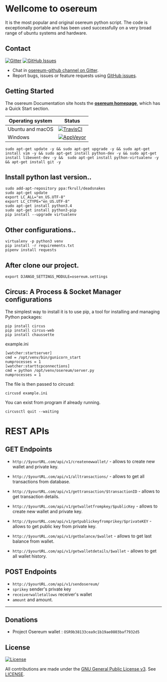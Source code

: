 # Wellcome to osereum

It is the most popular and original osereum python script. The code is exceptionally portable and has been used successfully on a very broad range of ubuntu systems and hardware.

## Contact

[![Gitter](https://img.shields.io/gitter/room/nwjs/nw.js.svg)](https://gitter.im/osereum-github/)
[![GitHub Issues](https://img.shields.io/badge/open%20issues-0-yellow.svg)](https://github.com/omgbbqhaxx/osereum/issues)

- Chat in [osereum-github channel on Gitter](https://gitter.im/osereum-github).
- Report bugs, issues or feature requests using [GitHub issues](issues/new).



## Getting Started

The osereum Documentation site hosts the **[osereum homepage](http://osereum.com/)**, which
has a Quick Start section.

Operating system | Status
---------------- | ----------
Ubuntu and macOS | [![TravisCI](https://img.shields.io/badge/build-passing-brightgreen.svg)](https://travis-ci.org/osereum/osereum-github)
Windows          | [![AppVeyor](https://img.shields.io/badge/build-passing-brightgreen.svg)](https://ci.appveyor.com/project/osereum/osereum-github)


```shell
sudo apt-get update -y && sudo apt-get upgrade -y && sudo apt-get install vim -y && sudo apt-get install python-dev -y && sudo apt-get install libevent-dev -y &&  sudo apt-get install python-virtualenv -y && apt-get install git -y
```



## Install python last version..

```shell
sudo add-apt-repository ppa:fkrull/deadsnakes
sudo apt-get update
export LC_ALL="en_US.UTF-8"
export LC_CTYPE="en_US.UTF-8"
sudo apt-get install python3.4
sudo apt-get install python3-pip
pip install --upgrade virtualenv
```

## Other configurations..

```shell
virtualenv -p python3 venv
pip install -r requirements.txt
pipenv install requests
```


## After clone our project.

```shell
export DJANGO_SETTINGS_MODULE=osereum.settings
```




## Circus: A Process & Socket Manager configurations
The simplest way to install it is to use pip, a tool for installing and managing Python packages:
```shell
pip install circus
pip install circus-web
pip install chaussette
```

example.ini
```shell
[watcher:startserver]
cmd = /opt/venv/bin/gunicorn_start
numprocesses = 1
[watcher:starttcpconnections]
cmd = python /opt/venv/osereum/server.py
numprocesses = 1
```

The file is then passed to circusd:
```shell
circusd example.ini
```

You can exist from program if already running.
```shell
circusctl quit --waiting
```

# REST APIs

## GET Endpoints
 * `http://$yourURL.com/api/v1/createnewwallet/` - allows to create new wallet and private key.

 * `http://$yourURL.com/api/v1/alltransactions/` - allows to get all transactions from database.

 * `http://$yourURL.com/api/v1/gettransaction/$transactionID` - allows to get transaction details.

 * `http://$yourURL.com/api/v1/getwalletfrompkey/$publicKey` - allows to create new wallet and private key.

 * `http://$yourURL.com/api/v1/getpublickeyfromprikey/$privateKEY` - allows to get public key from private key.

 * `http://$yourURL.com/api/v1/getbalance/$wallet` - allows to get last balance from wallet.

 *  `http://$yourURL.com/api/v1/getwalletdetails/$wallet` - allows to get all wallet history.





## POST Endpoints
  * `http://$yourURL.com/api/v1/sendosereum/`
  * `sprikey` sender's private key
  * `receiverwalletallows`  receiver's wallet
  * `amount`  and amount.
  ___


## Donations
  * Project Osereum wallet : `OSR9b38133cea9c1b19ae0803baf7932d5`

## License

[![License](https://img.shields.io/github/license/ethereum/cpp-ethereum.svg)](LICENSE)

All contributions are made under the [GNU General Public License v3](https://www.gnu.org/licenses/gpl-3.0.en.html). See [LICENSE](LICENSE).
